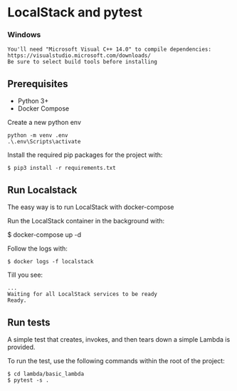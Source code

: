 # LocalStack and pytest

### Windows

    You'll need "Microsoft Visual C++ 14.0" to compile dependencies:
    https://visualstudio.microsoft.com/downloads/
    Be sure to select build tools before installing

## Prerequisites

- Python 3+
- Docker Compose

Create a new python env

    python -m venv .env
    .\.env\Scripts\activate

Install the required pip packages for the project with:

    $ pip3 install -r requirements.txt


## Run Localstack

The easy way is to run LocalStack with docker-compose

Run the LocalStack container in the background with:
  
 \$ docker-compose up -d

Follow the logs with:

    $ docker logs -f localstack

Till you see:

```
...
Waiting for all LocalStack services to be ready
Ready.
```

## Run tests

A simple test that creates, invokes, and then tears down a simple Lambda is provided.

To run the test, use the following commands within the root of the project:

```
$ cd lambda/basic_lambda
$ pytest -s .
```
